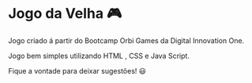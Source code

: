 # Jogo da Velha :video_game:

Jogo criado á partir do Bootcamp  Orbi Games da Digital Innovation One.<br>

Jogo bem simples utilizando HTML , CSS e Java Script.



Fique a vontade para deixar sugestões! :smiley:



